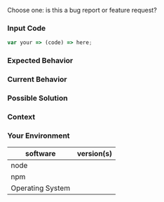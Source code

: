 <!---
Thanks for filing an issue 😄 ! Before you submit, please read the following:

Search open/closed issues before submitting since someone might have asked the same thing before!

If you have a support request or question please submit them to one of this resources:

* StackOverflow: http://stackoverflow.com/questions/tagged/kpr using the tag `kpr`
* Also have a look at the readme for more information on how to get support:
  https://github.com/kane-thornwyrd/kpr/blob/master/README.md

Issues on GitHub are only related to problems of kpr itself and we cannot answer 
support questions here.
-->

Choose one: is this a bug report or feature request?

<!--- Provide a general summary of the issue in the title above -->

### Input Code
<!--- If you're describing a bug, please let us know which sample code reproduces your problem -->
<!--- If you have link to our REPL or a standalone repo please link that! -->

```js
var your => (code) => here;
```

### Expected Behavior
<!--- If you're describing a bug, tell us what should happen -->
<!--- If you're suggesting a change/improvement, tell us how it should work -->

### Current Behavior
<!--- If describing a bug, tell us what happens instead of the expected behavior -->
<!--- If suggesting a change/improvement, explain the difference from current behavior -->

### Possible Solution
<!--- Not obligatory, but suggest a fix/reason for the bug, -->
<!--- or ideas how to implement the addition or change -->

### Context
<!--- How has this issue affected you? What are you trying to accomplish? -->
<!--- Providing context helps us come up with a solution that is most useful in the real world -->

### Your Environment
<!--- Include as many relevant details about the environment you experienced the bug in -->

| software         | version(s)
| ---------------- | -------
| node             | 
| npm              | 
| Operating System | 

